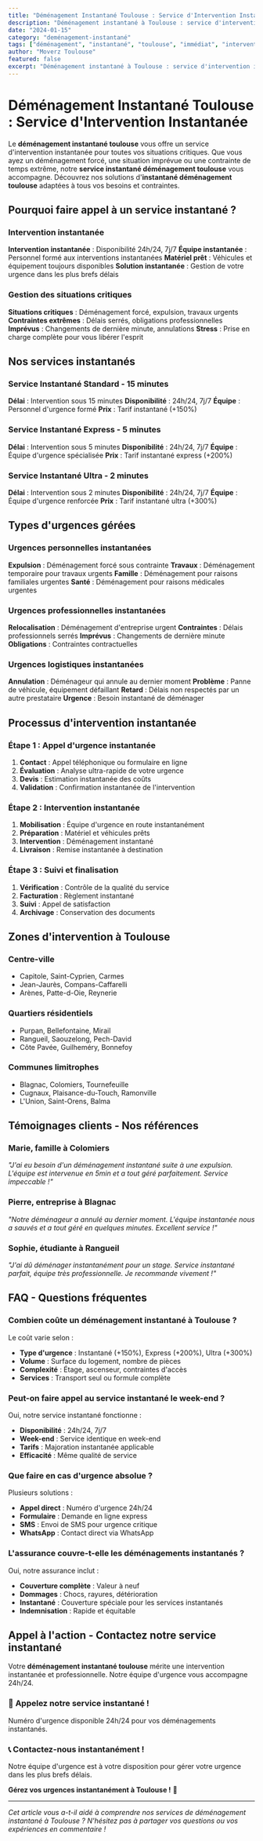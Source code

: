 ```yaml
---
title: "Déménagement Instantané Toulouse : Service d'Intervention Instantanée"
description: "Déménagement instantané à Toulouse : service d'intervention instantanée. Intervention immédiate, équipe disponible, solution instantanée. Devis gratuit."
date: "2024-01-15"
category: "deménagement-instantané"
tags: ["déménagement", "instantané", "toulouse", "immédiat", "intervention"]
author: "Moverz Toulouse"
featured: false
excerpt: "Déménagement instantané à Toulouse : service d'intervention instantanée. Intervention immédiate, équipe disponible, solution instantanée."
---
```


# Déménagement Instantané Toulouse : Service d'Intervention Instantanée

Le **déménagement instantané toulouse** vous offre un service d'intervention instantanée pour toutes vos situations critiques. Que vous ayez un déménagement forcé, une situation imprévue ou une contrainte de temps extrême, notre **service instantané déménagement toulouse** vous accompagne. Découvrez nos solutions d'**instantané déménagement toulouse** adaptées à tous vos besoins et contraintes.

## Pourquoi faire appel à un service instantané ?

### Intervention instantanée

**Intervention instantanée** : Disponibilité 24h/24, 7j/7
**Équipe instantanée** : Personnel formé aux interventions instantanées
**Matériel prêt** : Véhicules et équipement toujours disponibles
**Solution instantanée** : Gestion de votre urgence dans les plus brefs délais

### Gestion des situations critiques

**Situations critiques** : Déménagement forcé, expulsion, travaux urgents
**Contraintes extrêmes** : Délais serrés, obligations professionnelles
**Imprévus** : Changements de dernière minute, annulations
**Stress** : Prise en charge complète pour vous libérer l'esprit

## Nos services instantanés

### Service Instantané Standard - 15 minutes

**Délai** : Intervention sous 15 minutes
**Disponibilité** : 24h/24, 7j/7
**Équipe** : Personnel d'urgence formé
**Prix** : Tarif instantané (+150%)

### Service Instantané Express - 5 minutes

**Délai** : Intervention sous 5 minutes
**Disponibilité** : 24h/24, 7j/7
**Équipe** : Équipe d'urgence spécialisée
**Prix** : Tarif instantané express (+200%)

### Service Instantané Ultra - 2 minutes

**Délai** : Intervention sous 2 minutes
**Disponibilité** : 24h/24, 7j/7
**Équipe** : Équipe d'urgence renforcée
**Prix** : Tarif instantané ultra (+300%)

## Types d'urgences gérées

### Urgences personnelles instantanées

**Expulsion** : Déménagement forcé sous contrainte
**Travaux** : Déménagement temporaire pour travaux urgents
**Famille** : Déménagement pour raisons familiales urgentes
**Santé** : Déménagement pour raisons médicales urgentes

### Urgences professionnelles instantanées

**Relocalisation** : Déménagement d'entreprise urgent
**Contraintes** : Délais professionnels serrés
**Imprévus** : Changements de dernière minute
**Obligations** : Contraintes contractuelles

### Urgences logistiques instantanées

**Annulation** : Déménageur qui annule au dernier moment
**Problème** : Panne de véhicule, équipement défaillant
**Retard** : Délais non respectés par un autre prestataire
**Urgence** : Besoin instantané de déménager

## Processus d'intervention instantanée

### Étape 1 : Appel d'urgence instantanée

1. **Contact** : Appel téléphonique ou formulaire en ligne
2. **Évaluation** : Analyse ultra-rapide de votre urgence
3. **Devis** : Estimation instantanée des coûts
4. **Validation** : Confirmation instantanée de l'intervention

### Étape 2 : Intervention instantanée

1. **Mobilisation** : Équipe d'urgence en route instantanément
2. **Préparation** : Matériel et véhicules prêts
3. **Intervention** : Déménagement instantané
4. **Livraison** : Remise instantanée à destination

### Étape 3 : Suivi et finalisation

1. **Vérification** : Contrôle de la qualité du service
2. **Facturation** : Règlement instantané
3. **Suivi** : Appel de satisfaction
4. **Archivage** : Conservation des documents

## Zones d'intervention à Toulouse

### Centre-ville
- Capitole, Saint-Cyprien, Carmes
- Jean-Jaurès, Compans-Caffarelli
- Arènes, Patte-d-Oie, Reynerie

### Quartiers résidentiels
- Purpan, Bellefontaine, Mirail
- Rangueil, Saouzelong, Pech-David
- Côte Pavée, Guilheméry, Bonnefoy

### Communes limitrophes
- Blagnac, Colomiers, Tournefeuille
- Cugnaux, Plaisance-du-Touch, Ramonville
- L'Union, Saint-Orens, Balma

## Témoignages clients - Nos références

### Marie, famille à Colomiers
*"J'ai eu besoin d'un déménagement instantané suite à une expulsion. L'équipe est intervenue en 5min et a tout géré parfaitement. Service impeccable !"*

### Pierre, entreprise à Blagnac
*"Notre déménageur a annulé au dernier moment. L'équipe instantanée nous a sauvés et a tout géré en quelques minutes. Excellent service !"*

### Sophie, étudiante à Rangueil
*"J'ai dû déménager instantanément pour un stage. Service instantané parfait, équipe très professionnelle. Je recommande vivement !"*

## FAQ - Questions fréquentes

### Combien coûte un déménagement instantané à Toulouse ?

Le coût varie selon :
- **Type d'urgence** : Instantané (+150%), Express (+200%), Ultra (+300%)
- **Volume** : Surface du logement, nombre de pièces
- **Complexité** : Étage, ascenseur, contraintes d'accès
- **Services** : Transport seul ou formule complète

### Peut-on faire appel au service instantané le week-end ?

Oui, notre service instantané fonctionne :
- **Disponibilité** : 24h/24, 7j/7
- **Week-end** : Service identique en week-end
- **Tarifs** : Majoration instantanée applicable
- **Efficacité** : Même qualité de service

### Que faire en cas d'urgence absolue ?

Plusieurs solutions :
- **Appel direct** : Numéro d'urgence 24h/24
- **Formulaire** : Demande en ligne express
- **SMS** : Envoi de SMS pour urgence critique
- **WhatsApp** : Contact direct via WhatsApp

### L'assurance couvre-t-elle les déménagements instantanés ?

Oui, notre assurance inclut :
- **Couverture complète** : Valeur à neuf
- **Dommages** : Chocs, rayures, détérioration
- **Instantané** : Couverture spéciale pour les services instantanés
- **Indemnisation** : Rapide et équitable

## Appel à l'action - Contactez notre service instantané

Votre **déménagement instantané toulouse** mérite une intervention instantanée et professionnelle. Notre équipe d'urgence vous accompagne 24h/24.

### 🚨 **Appelez notre service instantané !**

Numéro d'urgence disponible 24h/24 pour vos déménagements instantanés.

### 📞 **Contactez-nous instantanément !**

Notre équipe d'urgence est à votre disposition pour gérer votre urgence dans les plus brefs délais.

**Gérez vos urgences instantanément à Toulouse !** 🚚

---

*Cet article vous a-t-il aidé à comprendre nos services de déménagement instantané à Toulouse ? N'hésitez pas à partager vos questions ou vos expériences en commentaire !*

